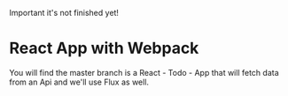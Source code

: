 Important it's not finished yet!  
<h1>React App with Webpack</h1>

You will find the master branch is a React - Todo - App that will fetch data from an Api and we'll use Flux as well.
